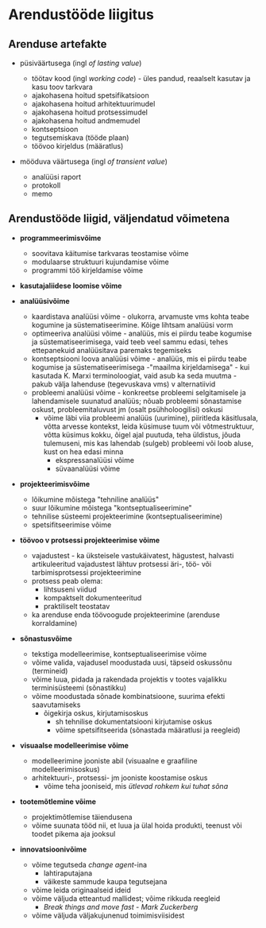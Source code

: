 # Arendustööde liigitus

## Arenduse artefakte

- püsiväärtusega (ingl _of lasting value_)
  - töötav kood (ingl _working code_) - üles pandud, reaalselt kasutav ja kasu toov tarkvara
  - ajakohasena hoitud spetsifikatsioon
  - ajakohasena hoitud arhitektuurimudel
  - ajakohasena hoitud protsessimudel
  - ajakohasena hoitud andmemudel
  - kontseptsioon
  - tegutsemiskava (tööde plaan)
  - töövoo kirjeldus (määratlus)

- mööduva väärtusega (ingl _of transient value_)
  - analüüsi raport
  - protokoll
  - memo

## Arendustööde liigid, väljendatud võimetena

- __programmeerimisvõime__
  - soovitava käitumise tarkvaras teostamise võime
  - modulaarse struktuuri kujundamise võime
  - programmi töö kirjeldamise võime

- __kasutajaliidese loomise võime__

- __analüüsivõime__
  - kaardistava analüüsi võime - olukorra, arvamuste vms kohta teabe kogumine ja süstematiseerimine. Kõige lihtsam analüüsi vorm
  - optimeeriva analüüsi võime - analüüs, mis ei piirdu teabe kogumise ja süstematiseerimisega, vaid teeb veel sammu edasi, tehes ettepanekuid analüüsitava paremaks tegemiseks
  - kontseptsiooni loova analüüsi võime - analüüs, mis ei piirdu teabe kogumise ja süstematiseerimisega -"maailma kirjeldamisega" - kui kasutada K. Marxi terminoloogiat, vaid asub ka seda muutma - pakub välja lahenduse (tegevuskava vms) v alternatiivid
  - probleemi analüüsi võime - konkreetse probleemi selgitamisele ja lahendamisele suunatud analüüs; nõuab probleemi sõnastamise oskust, probleemitaluvust jm (osalt psühholoogilisi) oskusi
    - võime läbi viia probleemi analüüs (uurimine), piiritleda käsitlusala, võtta arvesse kontekst, leida küsimuse tuum või võtmestruktuur, võtta küsimus kokku, õigel ajal puutuda, teha üldistus, jõuda tulemuseni, mis kas lahendab (sulgeb) probleemi või loob aluse, kust on hea edasi minna
      - ekspressanalüüsi võime
      - süvaanalüüsi võime  
  
- __projekteerimisvõime__
  - lõikumine mõistega "tehniline analüüs"
  - suur lõikumine mõistega "kontseptualiseerimine"
  - tehnilise süsteemi projekteerimine (kontseptualiseerimine)
  - spetsifitseerimise võime

- __töövoo v protsessi projekteerimise võime__
  - vajadustest - ka üksteisele vastukäivatest, hägustest, halvasti artikuleeritud vajadustest lähtuv protsessi äri-, töö- või tarbimisprotsessi projekteerimine
  - protsess peab olema:
    - lihtsuseni viidud
    - kompaktselt dokumenteeritud
    - praktiliselt teostatav
  - ka arenduse enda töövoogude projekteerimine (arenduse korraldamine)

- __sõnastusvõime__
  - tekstiga modelleerimise, kontseptualiseerimise võime
  - võime valida, vajadusel moodustada uusi, täpseid oskussõnu (termineid)
  - võime luua, pidada ja rakendada projektis v tootes vajalikku terminisüsteemi (sõnastikku)
  - võime moodustada sõnade kombinatsioone, suurima efekti saavutamiseks
    - õigekirja oskus, kirjutamisoskus
      - sh tehnilise dokumentatsiooni kirjutamise oskus
      - võime spetsifitseerida (sõnastada määratlusi ja reegleid)
      
- __visuaalse modelleerimise võime__
  - modelleerimine jooniste abil (visuaalne e graafiline modelleerimisoskus)
  - arhitektuuri-, protsessi- jm jooniste koostamise oskus
    - võime teha jooniseid, mis _ütlevad rohkem kui tuhat sõna_
    
- __tootemõtlemine võime__
  - projektimõtlemise täiendusena
  - võime suunata tööd nii, et luua ja ülal hoida produkti, teenust või toodet pikema aja jooksul

- __innovatsioonivõime__
  - võime tegutseda _change agent_-ina
    - lahtiraputajana
    - väikeste sammude kaupa tegutsejana
  - võime leida originaalseid ideid
  - võime väljuda etteantud mallidest; võime rikkuda reegleid
    - _Break things and move fast - Mark Zuckerberg_
  - võime väljuda väljakujunenud toimimisviisidest
  

